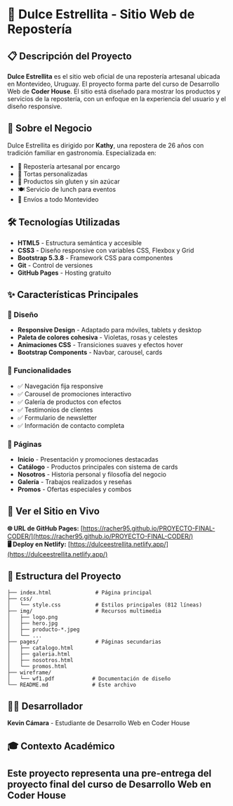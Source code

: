 # 🍰 Dulce Estrellita - Sitio Web de Repostería

## 📋 Descripción del Proyecto

**Dulce Estrellita** es el sitio web oficial de una repostería artesanal ubicada en Montevideo, Uruguay. El proyecto forma parte del curso de Desarrollo Web de **Coder House**. El sitio está diseñado para mostrar los productos y servicios de la repostería, con un enfoque en la experiencia del usuario y el diseño responsive.

## 🎯 Sobre el Negocio

Dulce Estrellita es dirigido por **Kathy**, una repostera de 26 años con tradición familiar en gastronomía. Especializada en:

- 🎂 Repostería artesanal por encargo
- 🍰 Tortas personalizadas
- 🧁 Productos sin gluten y sin azúcar
- 🍽️ Servicio de lunch para eventos
- 🚚 Envíos a todo Montevideo

## 🛠️ Tecnologías Utilizadas

- **HTML5** - Estructura semántica y accesible
- **CSS3** - Diseño responsive con variables CSS, Flexbox y Grid
- **Bootstrap 5.3.8** - Framework CSS para componentes
- **Git** - Control de versiones
- **GitHub Pages** - Hosting gratuito

## ✨ Características Principales

### 🎨 Diseño
- **Responsive Design** - Adaptado para móviles, tablets y desktop
- **Paleta de colores cohesiva** - Violetas, rosas y celestes
- **Animaciones CSS** - Transiciones suaves y efectos hover
- **Bootstrap Components** - Navbar, carousel, cards

### 📱 Funcionalidades
- ✅ Navegación fija responsive
- ✅ Carousel de promociones interactivo
- ✅ Galería de productos con efectos
- ✅ Testimonios de clientes
- ✅ Formulario de newsletter
- ✅ Información de contacto completa

### 📄 Páginas
- **Inicio** - Presentación y promociones destacadas
- **Catálogo** - Productos principales con sistema de cards
- **Nosotros** - Historia personal y filosofía del negocio
- **Galería** - Trabajos realizados y reseñas
- **Promos** - Ofertas especiales y combos

## 🚀 Ver el Sitio en Vivo

**🌐 URL de GitHub Pages:** [https://racher95.github.io/PROYECTO-FINAL-CODER/](https://racher95.github.io/PROYECTO-FINAL-CODER/)  
**🖥️ Deploy en Netlify:** [https://dulceestrellita.netlify.app/](https://dulceestrellita.netlify.app/)

## 📂 Estructura del Proyecto

```
├── index.html              # Página principal
├── css/
│   └── style.css           # Estilos principales (812 líneas)
├── img/                    # Recursos multimedia
│   ├── logo.png
│   ├── hero.jpg
│   ├── producto-*.jpeg
│   └── ...
├── pages/                  # Páginas secundarias
│   ├── catalogo.html
│   ├── galeria.html
│   ├── nosotros.html
│   └── promos.html
├── wireframe/
│   └── wf1.pdf            # Documentación de diseño
└── README.md              # Este archivo
```

## 👨‍💻 Desarrollador

**Kevin Cámara** - Estudiante de Desarrollo Web en Coder House

## 🎓 Contexto Académico

Este proyecto representa una **pre-entrega del proyecto final** del curso de Desarrollo Web en Coder House
---
